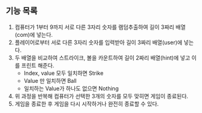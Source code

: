 ## 기능 목록
1. 컴퓨터가 1부터 9까지 서로 다른 3자리 숫자를 램덤추출하여 길이 3짜리 배열(com)에 넣는다.
2. 플레이어로부터 서로 다른 3자리 숫자를 입력받아 길이 3짜리 배열(user)에 넣는다.
3. 두 배열을 비교하여 스트라이크, 볼을 카운트하여 길이 2짜리 배열(hint)에 넣고 이를 프린트 해준다.
   * Index, value 모두 일치하면 Strike
   * Value 만 일치하면 Ball
   * 일치하는 Value가 하나도 없으면 Nothing
4. 위 과정을 반복해 컴퓨터가 선택한 3개의 숫자를 모두 맞히면 게임이 종료된다.
5. 게임을 종료한 후 게임을 다시 시작하거나 완전히 종료할 수 있다.